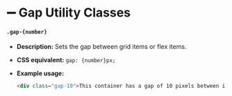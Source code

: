 # ➖ Gap Utility Classes

#### `.gap-{number}`

- **Description:** Sets the gap between grid items or flex items.

- **CSS equivalent:** `gap: {number}px;`

- **Example usage:**
  ```html
  <div class="gap-10">This container has a gap of 10 pixels between its items.</div>
  ```